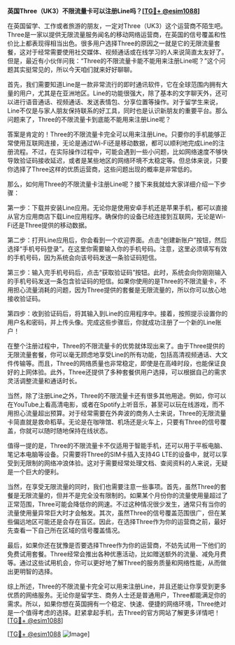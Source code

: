 **英国Three（UK3）不限流量卡可以注册Line吗？[[TG💪+ @esim1088](https://t.me/s/esim1088)]**

在英国留学、工作或者旅游的朋友，一定对Three（UK3）这个运营商不陌生吧。Three是一家以提供无限流量服务闻名的移动网络运营商，在英国的信号覆盖和性价比上都表现得相当出色。很多用户选择Three的原因之一就是它的无限流量套餐，这对于经常需要使用社交媒体、视频通话或在线学习的人来说简直太友好了。但是，最近有小伙伴问我：“Three的不限流量卡能不能用来注册Line呢？”这个问题其实挺常见的，所以今天咱们就来好好聊聊。

首先，我们需要知道Line是一款非常流行的即时通讯软件，它在全球范围内拥有大量的用户，尤其是在亚洲地区。Line的功能很强大，除了基本的文字聊天外，还可以进行语音通话、视频通话、发送表情包、分享位置等操作。对于留学生来说，Line不仅是与家人朋友保持联系的好工具，同时也是认识新朋友的重要平台。那么问题来了，Three的不限流量卡到底能不能用来注册Line呢？

答案是肯定的！Three的不限流量卡完全可以用来注册Line。只要你的手机能够正常使用互联网连接，无论是通过Wi-Fi还是移动数据，都可以顺利地完成Line的注册流程。不过，在实际操作过程中，可能会遇到一些小问题，比如网络速度不够快导致验证码接收延迟，或者是某些地区的网络环境不太稳定等。但总体来说，只要你选择了Three这样的优质运营商，这些问题出现的概率是非常低的。

那么，如何用Three的不限流量卡注册Line呢？接下来我就给大家详细介绍一下步骤：

第一步：下载并安装Line应用。无论你是使用安卓手机还是苹果手机，都可以直接从官方应用商店下载Line应用程序。确保你的设备已经连接到互联网，无论是Wi-Fi还是Three提供的移动数据。

第二步：打开Line应用后，你会看到一个欢迎界面。点击“创建新账户”按钮，然后选择“手机号码登录”。在这里你需要输入你的手机号码。注意，这里必须填写有效的手机号码，因为系统会向该号码发送一条验证码短信。

第三步：输入完手机号码后，点击“获取验证码”按钮。此时，系统会向你刚刚输入的手机号码发送一条包含验证码的短信。如果你使用的是Three的不限流量卡，不用担心流量消耗的问题，因为Three提供的套餐是无限流量的，所以你可以放心地接收验证码。

第四步：收到验证码后，将其输入到Line的应用程序中。接着，按照提示设置你的用户名和密码，并上传头像。完成这些步骤后，你就成功注册了一个新的Line账户！

在整个注册过程中，Three的不限流量卡的优势就体现出来了。由于Three提供的无限流量套餐，你可以毫无顾虑地享受Line的所有功能，包括高清视频通话、大文件传输等。而且，Three的网络质量也非常稳定，即使是在高峰时段，也能保证良好的上网体验。此外，Three还提供了多种套餐供用户选择，可以根据自己的需求灵活调整流量和通话时长。

当然，除了注册Line之外，Three的不限流量卡还有很多其他用途。例如，你可以在YouTube上看高清电影，或者在Spotify上听音乐，甚至可以玩在线游戏，而不用担心流量超出预算。对于经常需要在外奔波的商务人士来说，Three的无限流量卡简直就是救命稻草。无论是在咖啡馆、机场还是火车上，只要有Three的信号覆盖，你就可以随时随地保持在线状态。

值得一提的是，Three的不限流量卡不仅适用于智能手机，还可以用于平板电脑、笔记本电脑等设备。只需要将Three的SIM卡插入支持4G LTE的设备中，就可以享受到无限制的网络冲浪体验。这对于需要经常处理文档、查阅资料的人来说，无疑是一个巨大的便利。

当然，在享受无限流量的同时，我们也需要注意一些事项。首先，虽然Three的套餐是无限流量的，但并不是完全没有限制的。如果某个月份你的流量使用量超过了正常范围，Three可能会降低你的网速。不过这种情况很少发生，通常只有当你的流量使用量异常巨大时才会触发。其次，虽然Three的信号覆盖范围很广，但在某些偏远地区可能还是会存在盲区。因此，在选择Three作为你的运营商之前，最好先查看一下自己所在区域的信号覆盖情况。

最后，如果你还在犹豫是否要选择Three作为你的运营商，不妨先试用一下他们的免费试用套餐。Three经常会推出各种优惠活动，比如赠送额外的流量、减免月费等。通过这些试用机会，你可以更好地了解Three的服务质量和网络性能，从而做出更明智的选择。

综上所述，Three的不限流量卡完全可以用来注册Line，并且还能让你享受到更多优质的网络服务。无论你是留学生、商务人士还是普通用户，Three都能满足你的需求。所以，如果你想在英国拥有一个稳定、快速、便捷的网络环境，Three绝对是一个值得考虑的选择。赶紧拿起手机，去Three的官方网站了解更多详情吧！[[TG💪+ @esim1088](https://t.me/s/esim1088)]

[[TG💪+ @esim1088](https://t.me/s/esim1088) ![Image](https://i.postimg.cc/4NQfJmqS/Snipaste-2025-05-13-00-14-12.png)]